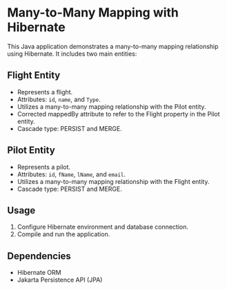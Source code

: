 # Many-to-Many Mapping with Hibernate

This Java application demonstrates a many-to-many mapping relationship using Hibernate. It includes two main entities:

## Flight Entity

- Represents a flight.
- Attributes: `id`, `name`, and `Type`.
- Utilizes a many-to-many mapping relationship with the Pilot entity.
- Corrected mappedBy attribute to refer to the Flight property in the Pilot entity.
- Cascade type: PERSIST and MERGE.

## Pilot Entity

- Represents a pilot.
- Attributes: `id`, `fName`, `lName`, and `email`.
- Utilizes a many-to-many mapping relationship with the Flight entity.
- Cascade type: PERSIST and MERGE.

## Usage

1. Configure Hibernate environment and database connection.
2. Compile and run the application.

## Dependencies

- Hibernate ORM
- Jakarta Persistence API (JPA)
